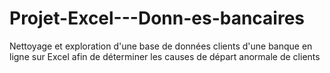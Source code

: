 # Projet-Excel---Donn-es-bancaires
Nettoyage et exploration d'une base de données clients d'une banque en ligne sur Excel afin de déterminer les causes de départ anormale de clients
